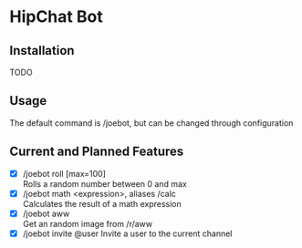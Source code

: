 # HipChat Bot

## Installation
TODO

## Usage
The default command is /joebot, but can be changed through configuration

## Current and Planned Features
- [x] /joebot roll [max=100]  
    Rolls a random number between 0 and max
- [x] /joebot math \<expression\>, aliases /calc  
    Calculates the result of a math expression
- [x] /joebot aww  
    Get an random image from /r/aww
- [x] /joebot invite @user
    Invite a user to the current channel
